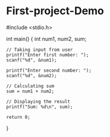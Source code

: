 # First-project-Demo
#include <stdio.h>

int main() {
    int num1, num2, sum;

    // Taking input from user
    printf("Enter first number: ");
    scanf("%d", &num1);

    printf("Enter second number: ");
    scanf("%d", &num2);

    // Calculating sum
    sum = num1 + num2;

    // Displaying the result
    printf("Sum: %d\n", sum);

    return 0;
}
